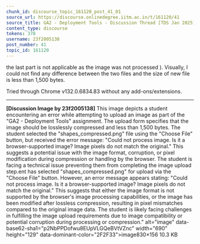 ```yaml
---
chunk_id: discourse_topic_161120_post_41_01
source_url: https://discourse.onlinedegree.iitm.ac.in/t/161120/41
source_title: GA2 - Deployment Tools - Discussion Thread [TDS Jan 2025]
content_type: discourse
tokens: 378
username: 23f2005138
post_number: 41
topic_id: 161120
---
```


 the last part is not applicable as the image was not processed ). Visually, I could not find any difference between the two files and the size of new file is less than 1,500 bytes.

Tried through Chrome v132.0.6834.83 without any add-ons/extensions.

---

**[Discussion Image by 23f2005138]** This image depicts a student encountering an error while attempting to upload an image as part of the "GA2 - Deployment Tools" assignment. The upload form specifies that the image should be losslessly compressed and less than 1,500 bytes. The student selected the "shapes_compressed.png" file using the "Choose File" button, but received the error message: "Could not process image. Is it a browser-supported image? Image pixels do not match the original." This suggests a potential issue with the image format, corruption, or pixel modification during compression or handling by the browser. The student is facing a technical issue preventing them from completing the image upload step.ent has selected "shapes_compressed.png" for upload via the "Choose File" button. However, an error message appears stating: "Could not process image. Is it a browser-supported image? Image pixels do not match the original." This suggests that either the image format is not supported by the browser's image processing capabilities, or the image has been modified after lossless compression, resulting in pixel mismatches compared to the original image data. The student is likely facing challenges in fulfilling the image upload requirements due to image compatibility or potential corruption during processing or compression." alt="image" data-base62-sha1="p2NbPPDofwu8EUpVLGQeBVtVZnc" width="690" height="129" data-dominant-color="2F2F33">image830×156 10.3 KB
